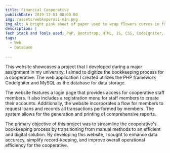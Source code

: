 ```yaml
---
title: Financial Cooperative
publishDate: 2019-12-01 00:00:00
img: /assets/webkoperasi-min.png
img_alt: A bright pink sheet of paper used to wrap flowers curves in front of rich blue background
description: |
Tech Stack and Tools used: PHP, Bootstrap, HTML, JS, CSS, CodeIgniter, MySQL
tags:
  - Web
  - Database
  
---
```


This website showcases a project that I developed during a major assignment in my university. I aimed to digitize the bookkeeping process for a cooperative. The web application I created utilizes the PHP framework CodeIgniter and MySQL as the database for data storage.

The website features a login page that provides access for cooperative staff members. It also includes a registration menu for staff members to create their accounts. Additionally, the website incorporates a flow for members to request loans and records all transactions performed by members. The system allows for the generation and printing of comprehensive reports.

The primary objective of this project was to streamline the cooperative's bookkeeping process by transitioning from manual methods to an efficient and digital solution. By developing this website, I sought to enhance data accuracy, simplify record-keeping, and improve overall operational efficiency for the cooperative.